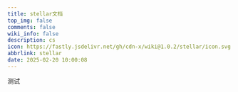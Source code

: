 ```yaml
---
title: stellar文档
top_img: false
comments: false
wiki_info: false
description: cs
icon: https://fastly.jsdelivr.net/gh/cdn-x/wiki@1.0.2/stellar/icon.svg
abbrlink: stellar
date: 2025-02-20 10:00:08
---
```

测试